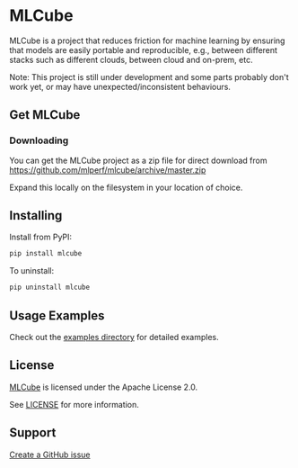 # MLCube

MLCube is a project that reduces friction for machine learning by ensuring that models are easily portable and reproducible, e.g., between different stacks such as different clouds, between cloud and on-prem, etc.

Note: This project is still under development and some parts probably don't work yet, or may have unexpected/inconsistent behaviours.

## Get MLCube

### Downloading

You can get the MLCube project as a zip file for direct download from https://github.com/mlperf/mlcube/archive/master.zip

Expand this locally on the filesystem in your location of choice.

## Installing

Install from PyPI:  
```sh
pip install mlcube
```

To uninstall:

```sh
pip uninstall mlcube
```


## Usage Examples

Check out the [examples directory](examples) for detailed examples.

## License
[MLCube](https://github.com/mlperf/mlcube/) is licensed under the Apache License 2.0. 

See [LICENSE](https://github.com/mlperf/mlcube/blob/master/LICENSE) for more information.

## Support

[Create a GitHub issue](https://github.com/mlperf/mlcube/issues/new/choose)
